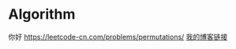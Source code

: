 # Algorithm
你好
https://leetcode-cn.com/problems/permutations/
<a href="https://leetcode-cn.com/problems/permutations/" >我的博客链接</a>
